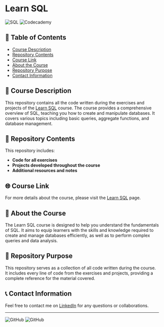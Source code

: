 # Learn SQL

![SQL](https://img.shields.io/badge/SQL-Database%20Management-blue)
![Codecademy](https://img.shields.io/badge/Codecademy-Learn%20SQL-blueviolet)

## 📑 Table of Contents

- [Course Description](#-course-description)
- [Repository Contents](#-repository-contents)
- [Course Link](#-course-link)
- [About the Course](#-about-the-course)
- [Repository Purpose](#-repository-purpose)
- [Contact Information](#-contact-information)

## 📄 Course Description

This repository contains all the code written during the exercises and projects of the [Learn SQL](https://www.codecademy.com/learn/learn-sql) course. The course provides a comprehensive overview of SQL, teaching you how to create and manipulate databases. It covers various topics including basic queries, aggregate functions, and database management.

## 📂 Repository Contents

This repository includes:

- **Code for all exercises**
- **Projects developed throughout the course**
- **Additional resources and notes**

## 🌐 Course Link

For more details about the course, please visit the [Learn SQL](https://www.codecademy.com/learn/learn-sql) page.

## 📖 About the Course

The Learn SQL course is designed to help you understand the fundamentals of SQL. It aims to equip learners with the skills and knowledge required to create and manage databases efficiently, as well as to perform complex queries and data analysis.

## 🎯 Repository Purpose

This repository serves as a collection of all code written during the course. It includes every line of code from the exercises and projects, providing a complete reference for the material covered.

## 📞 Contact Information

Feel free to contact me on [LinkedIn](https://www.linkedin.com/in/ruifernpereira/) for any questions or collaborations.

---

![GitHub](https://img.shields.io/github/stars/ruipereirapf/LearnSQL?style=social)
![GitHub](https://img.shields.io/github/forks/ruipereirapf/LearnSQL?style=social)

